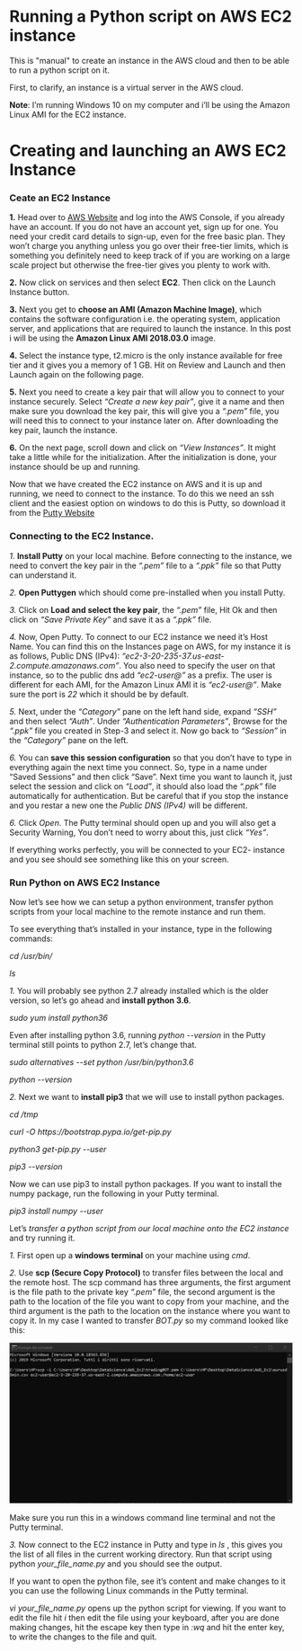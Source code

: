 # Running a Python script on AWS EC2 instance

This is "manual" to create an instance in the AWS cloud and then to be able to run a python script on it.

First, to clarify, an instance is a virtual server in the AWS cloud.

**Note**: I’m running Windows 10 on my computer and i’ll be using the Amazon Linux AMI for the EC2 instance.

# Creating and launching an AWS EC2 Instance

### Ceate an EC2 Instance
**1.** Head over to [AWS Website](https://aws.amazon.com/) and log into the AWS Console, if you already have an account. If you do not have an account yet, sign up for one.
You need your credit card details to sign-up, even for the free basic plan. They won’t charge you anything unless you go over their free-tier limits, which is something you definitely need to keep track of if you are working on a large scale project but otherwise the free-tier gives you plenty to work with.

**2.** Now click on services and then select **EC2**. Then click on the Launch Instance button.

**3.** Next you get to **choose an AMI (Amazon Machine Image)**, which contains the software configuration i.e. the operating system, application server, and applications that are required to launch the instance.
In this post i will be using the **Amazon Linux AMI 2018.03.0** image.

**4.** Select the instance type, t2.micro is the only instance available for free tier and it gives you a memory of 1 GB. Hit on Review and Launch and then Launch again on the following page.

**5.** Next you need to create a key pair that will allow you to connect to your instance securely. Select *“Create a new key pair”*, give it a name and then make sure you download the key pair, this will give you a *“.pem”* file, you will need this to connect to your instance later on. After downloading the key pair, launch the instance.

**6.** On the next page, scroll down and click on *“View Instances”*. It might take a little while for the initialization. After the initialization is done, your instance should be up and running.

Now that we have created the EC2 instance on AWS and it is up and running, we need to connect to the instance. To do this we need an ssh client and the easiest option on windows to do this is Putty, so download it from the [Putty Website](https://www.putty.org/)

### Connecting to the EC2 Instance.

*1.* **Install Putty** on your local machine. Before connecting to the instance, we need to convert the key pair in the *“.pem”* file to a *“.ppk”* file so that Putty can understand it.

*2.* **Open Puttygen** which should come pre-installed when you install Putty.

*3.* Click on **Load and select the key pair**, the *“.pem”* file, Hit Ok and then click on *“Save Private Key”* and save it as a *“.ppk”* file.

*4.* Now, Open Putty. To connect to our EC2 instance we need it’s Host Name. You can find this on the Instances page on AWS, for my instance it is as follows, Public DNS (IPv4): *“ec2-3-20-235-37.us-east-2.compute.amazonaws.com”*. You also need to specify the user on that instance, so to the public dns add *“ec2-user@”* as a prefix. The user is different for each AMI, for the Amazon Linux AMI it is *“ec2-user@”*. Make sure the port is *22* which it should be by default.

*5.* Next, under the *“Category”* pane on the left hand side, expand *“SSH”* and then select *“Auth”*. Under *“Authentication Parameters”*, Browse for the *“.ppk”* file you created in Step-3 and select it. Now go back to *“Session”* in the *“Category”* pane on the left.

*6.* You can **save this session configuration** so that you don’t have to type in everything again the next time you connect. So, type in a name under “Saved Sessions” and then click “Save”. Next time you want to launch it, just select the session and click on *“Load”*, it should also load the *“.ppk”* file automatically for authentication. But be careful that if you stop the instance and you restar a new one the *Public DNS (IPv4)* will be different. 

*6.* Click *Open*. The Putty terminal should open up and you will also get a Security Warning, You don’t need to worry about this, just click *“Yes”*.

If everything works perfectly, you will be connected to your EC2- instance and you see should see something like this on your screen.


### Run Python on AWS EC2 Instance

Now let’s see how we can setup a python environment, transfer python scripts from your local machine to the remote instance and run them.

To see everything that’s installed in your instance, type in the following commands:

*cd /usr/bin/*

*ls*

*1.* You will probably see python 2.7 already installed which is the older version, so let’s go ahead and **install python 3.6**.

*sudo yum install python36*

Even after installing python 3.6, running *python --version* in the Putty terminal still points to python 2.7, let’s change that.

*sudo alternatives --set python /usr/bin/python3.6*

*python --version*

*2.* Next we want to **install pip3** that we will use to install python packages.

*cd /tmp*

*curl -O ht<span>tps://</span>bootstrap.pypa.io/get-pip.py*

*python3 get-pip.py --user*

*pip3 --version*

Now we can use pip3 to install python packages. If you want to install the numpy package, run the following in your Putty terminal.

*pip3 install numpy --user*

Let’s *transfer a python script from our local machine onto the EC2 instance* and try running it.

*1.* First open up a **windows terminal** on your machine using *cmd*.

*2.* Use **scp (Secure Copy Protocol)** to transfer files between the local and the remote host. The scp command has three arguments, the first argument is the file path to the private key *“.pem”* file, the second argument is the path to the location of the file you want to copy from your machine, and the third argument is the path to the location on the instance where you want to copy it. In my case I wanted to transfer *BOT.py* so my command looked like this:

![Transfer file to EC2 Instance](how_to_copy_a_file_to_EC2_instance.png)

Make sure you run this in a windows command line terminal and not the Putty terminal.

*3.* Now connect to the EC2 instance in Putty and type in *ls* , this gives you the list of all files in the current working directory. Run that script using python *your_file_name.py* and you should see the output.

If you want to open the python file, see it’s content and make changes to it you can use the following Linux commands in the Putty terminal.

*vi your_file_name.py* opens up the python script for viewing. If you want to edit the file hit *i* then edit the file using your keyboard, after you are done making changes, hit the escape key then type in *:wq* and hit the enter key, to write the changes to the file and quit.

